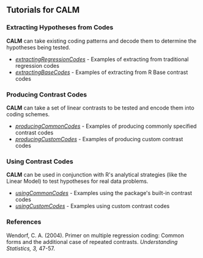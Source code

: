 ## Tutorials for CALM

### Extracting Hypotheses from Codes

**CALM** can take existing coding patterns and decode them to determine the hypotheses being tested. 

- [*extractingRegressionCodes*](./extractingRegressionCodes.md) - Examples of extracting from traditional regression codes
- [*extractingBaseCodes*](./extractingBaseCodes.md) - Examples of extracting from R Base contrast codes

### Producing Contrast Codes

**CALM** can take a set of linear contrasts to be tested and encode them into coding schemes. 

- [*producingCommonCodes*](./producingCommonCodes.md) - Examples of producing commonly specified contrast codes 
- [*producingCustomCodes*](./producingCustomCodes.md) - Examples of producing custom contrast codes

### Using Contrast Codes

**CALM** can be used in conjunction with R's analytical strategies (like the Linear Model) to test hypotheses for real data problems.

- [*usingCommonCodes*](./usingCommonCodes.md) - Examples using the package's built-in contrast codes
- [*usingCustomCodes*](./usingCustomCodes.md) - Examples using custom contrast codes

### References

Wendorf, C. A. (2004). Primer on multiple regression coding: Common forms and the additional case of repeated contrasts. *Understanding Statistics, 3,* 47-57.

